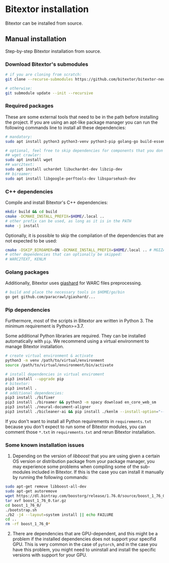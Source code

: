 # Bitextor installation

Bitextor can be installed from source.

## Manual installation

Step-by-step Bitextor installation from source.

### Download Bitextor's submodules

```bash
# if you are cloning from scratch:
git clone --recurse-submodules https://github.com/bitextor/bitextor-neural.git

# otherwise:
git submodule update --init --recursive
```

### Required packages

These are some external tools that need to be in the path before installing the project. If you are using an apt-like package manager you can run the following commands line to install all these dependencies:

```bash
# mandatory:
sudo apt install python3 python3-venv python3-pip golang-go build-essential cmake libboost-all-dev liblzma-dev time curl pigz parallel

# optional, feel free to skip dependencies for components that you don't expect to use:
## wget crawler:
sudo apt install wget
## warc2text:
sudo apt install uchardet libuchardet-dev libzip-dev
## biroamer:
sudo apt install libgoogle-perftools-dev libsparsehash-dev
```

### C++ dependencies

Compile and install Bitextor's C++ dependencies:

```bash
mkdir build && cd build
cmake -DCMAKE_INSTALL_PREFIX=$HOME/.local ..
# other prefix can be used, as long as it is in the PATH
make -j install
```

Optionally, it is possible to skip the compilation of the dependencies that are not expected to be used:

```bash
cmake -DSKIP_BIROAMER=ON -DCMAKE_INSTALL_PREFIX=$HOME/.local .. # MGIZA is used for dictionary generation
# other dependencies that can optionally be skipped:
# WARC2TEXT, KENLM
```

### Golang packages

Additionally, Bitextor uses [giashard](https://github.com/paracrawl/giashard) for WARC files preprocessing.

```bash
# build and place the necessary tools in $HOME/go/bin
go get github.com/paracrawl/giashard/...
```

### Pip dependencies

Furthermore, most of the scripts in Bitextor are written in Python 3. The minimum requirement is Python>=3.7.

Some additional Python libraries are required. They can be installed automatically with `pip`. We recommend using a virtual environment to manage Bitextor installation.

```bash
# create virtual environment & activate
python3 -m venv /path/to/virtual/environment
source /path/to/virtual/environment/bin/activate

# install dependencies in virtual enviroment
pip3 install --upgrade pip
# bitextor:
pip3 install .
# additional dependencies:
pip3 install ./bifixer
pip3 install ./biroamer && python3 -m spacy download en_core_web_sm
pip3 install ./neural-document-aligner
pip3 install ./bicleaner-ai && pip install ./kenlm --install-option="--max_order 7"
```

If you don't want to install all Python requirements in `requirements.txt` because you don't expect to run some of Bitextor modules, you can comment those `*.txt` in `requirements.txt` and rerun Bitextor installation.

### Some known installation issues

1. Depending on the version of *libboost* that you are using given a certain OS version or distribution package from your package manager, you may experience some problems when compiling some of the sub-modules included in Bitextor. If this is the case you can install it manually by running the following commands:

```bash
sudo apt-get remove libboost-all-dev
sudo apt-get autoremove
wget https://dl.bintray.com/boostorg/release/1.76.0/source/boost_1_76_0.tar.gz
tar xvf boost_1_76_0.tar.gz
cd boost_1_76_0/
./bootstrap.sh
./b2 -j4 --layout=system install || echo FAILURE
cd ..
rm -rf boost_1_76_0*
```

2. There are dependencies that are GPU-dependent, and this might be a problem if the installed dependencies does not support your specifid GPU. This is very common in the case of `pytorch`, and in the case you have this problem, you might need to uninstall and install the specific versions with support for your GPU.
